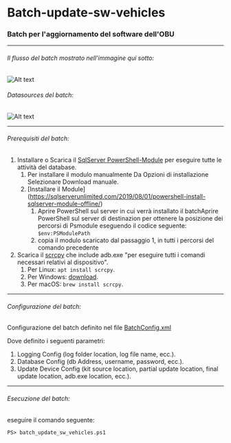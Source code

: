 # Batch-update-sw-vehicles

### Batch per l'aggiornamento del software dell'OBU

---

###### Il flusso del batch mostrato nell'immagine qui sotto:

![Alt text](BatchUpdate.jpg?raw=true "Sequance Diagram")

###### Datasources del batch:

![Alt text](ORMDiagram1.jpg?raw=true "Orm Diagram")

---

###### Prerequisiti del batch:

1. Installare o Scarica il [SqlServer PowerShell-Module](https://www.powershellgallery.com/packages/SqlServer/21.1.18245) per eseguire tutte le attività del database.
   1. Per installare il modulo manualmente Da Opzioni di installazione Selezionare Download manuale.
   2. [Installare il Module] (https://sqlserverunlimited.com/2019/08/01/powershell-install-sqlserver-module-offline/)
      1. Aprire PowerShell sul server in cui verrà installato il batchAprire PowerShell sul server di destinazion per ottenere la posizione dei percorsi di Psmodule eseguendo il codice seguente:
         `$env:PSModulePath`
      2. copia il modulo scaricato dal passaggio 1, in tutti i percorsi del comando precedente
2. Scarica il [scrcpy](https://github.com/Genymobile/scrcpy#get-the-app) che include adb.exe "per eseguire tutti i comandi necessari relativi al dispositivo".
   1. Per Linux: `apt install scrcpy`.
   2. Per Windows: [download](https://github.com/Genymobile/scrcpy/releases/download/v1.22/scrcpy-win64-v1.22.zip).
   3. Per macOS: `brew install scrcpy`.

---

###### Configurazione del batch:

Configurazione del batch definito nel file [BatchConfig.xml](config/BatchConfig.xml)

Dove definito i seguenti parametri:

1. Logging Config (log folder location, log file name, ecc.).
2. Database Config (db Address, username, password, ecc.).
3. Update Device Config (kit source location, partial update location, final update location, adb.exe location, ecc.).

---

###### Esecuzione del batch:

eseguire il comando seguente:

`PS> batch_update_sw_vehicles.ps1`
